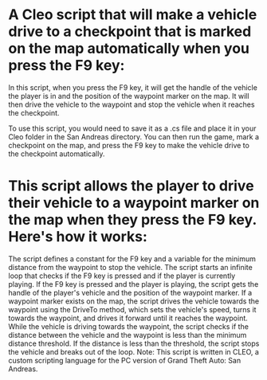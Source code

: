
# A Cleo script that will make a vehicle drive to a checkpoint that is marked on the map automatically when you press the F9 key:

In this script, when you press the F9 key, it will get the handle of the vehicle the player is in and the position of the waypoint marker on the map. It will then drive the vehicle to the waypoint and stop the vehicle when it reaches the checkpoint.

To use this script, you would need to save it as a .cs file and place it in your Cleo folder in the San Andreas directory. You can then run the game, mark a checkpoint on the map, and press the F9 key to make the vehicle drive to the checkpoint automatically.

# This script allows the player to drive their vehicle to a waypoint marker on the map when they press the F9 key. Here's how it works:

The script defines a constant for the F9 key and a variable for the minimum distance from the waypoint to stop the vehicle.
The script starts an infinite loop that checks if the F9 key is pressed and if the player is currently playing.
If the F9 key is pressed and the player is playing, the script gets the handle of the player's vehicle and the position of the waypoint marker.
If a waypoint marker exists on the map, the script drives the vehicle towards the waypoint using the DriveTo method, which sets the vehicle's speed, turns it towards the waypoint, and drives it forward until it reaches the waypoint.
While the vehicle is driving towards the waypoint, the script checks if the distance between the vehicle and the waypoint is less than the minimum distance threshold.
If the distance is less than the threshold, the script stops the vehicle and breaks out of the loop.
Note: This script is written in CLEO, a custom scripting language for the PC version of Grand Theft Auto: San Andreas.
